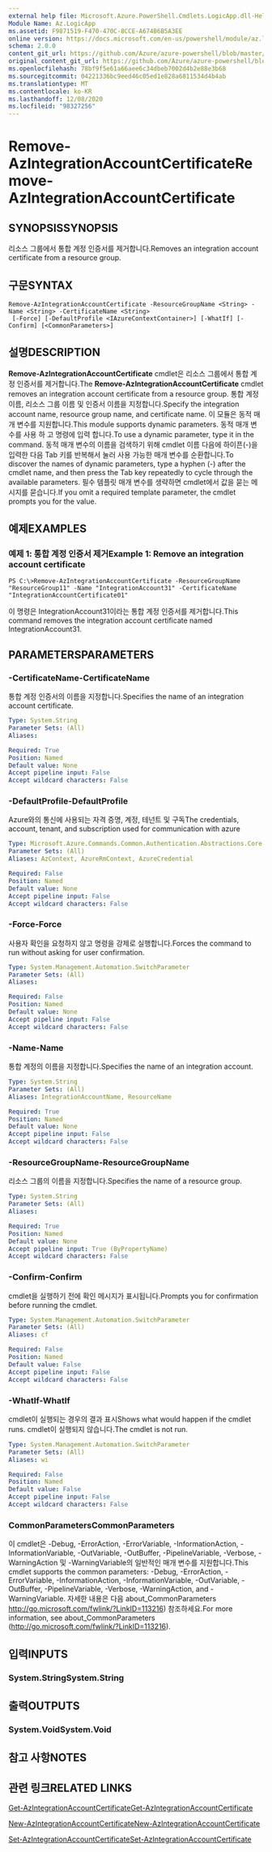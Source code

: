 ```yaml
---
external help file: Microsoft.Azure.PowerShell.Cmdlets.LogicApp.dll-Help.xml
Module Name: Az.LogicApp
ms.assetid: F9871519-F470-470C-8CCE-A674B6B5A3EE
online version: https://docs.microsoft.com/en-us/powershell/module/az.logicapp/remove-azintegrationaccountcertificate
schema: 2.0.0
content_git_url: https://github.com/Azure/azure-powershell/blob/master/src/LogicApp/LogicApp/help/Remove-AzIntegrationAccountCertificate.md
original_content_git_url: https://github.com/Azure/azure-powershell/blob/master/src/LogicApp/LogicApp/help/Remove-AzIntegrationAccountCertificate.md
ms.openlocfilehash: 78bf9f5e61a66aee6c34dbeb7002d4b2e88e3b68
ms.sourcegitcommit: 04221336bc9eed46c05ed1e828a6811534d4b4ab
ms.translationtype: MT
ms.contentlocale: ko-KR
ms.lasthandoff: 12/08/2020
ms.locfileid: "98327256"
---
```

# <span data-ttu-id="71e3d-101">Remove-AzIntegrationAccountCertificate</span><span class="sxs-lookup"><span data-stu-id="71e3d-101">Remove-AzIntegrationAccountCertificate</span></span>

## <span data-ttu-id="71e3d-102">SYNOPSIS</span><span class="sxs-lookup"><span data-stu-id="71e3d-102">SYNOPSIS</span></span>
<span data-ttu-id="71e3d-103">리소스 그룹에서 통합 계정 인증서를 제거합니다.</span><span class="sxs-lookup"><span data-stu-id="71e3d-103">Removes an integration account certificate from a resource group.</span></span>

## <span data-ttu-id="71e3d-104">구문</span><span class="sxs-lookup"><span data-stu-id="71e3d-104">SYNTAX</span></span>

```
Remove-AzIntegrationAccountCertificate -ResourceGroupName <String> -Name <String> -CertificateName <String>
 [-Force] [-DefaultProfile <IAzureContextContainer>] [-WhatIf] [-Confirm] [<CommonParameters>]
```

## <span data-ttu-id="71e3d-105">설명</span><span class="sxs-lookup"><span data-stu-id="71e3d-105">DESCRIPTION</span></span>
<span data-ttu-id="71e3d-106">**Remove-AzIntegrationAccountCertificate** cmdlet은 리소스 그룹에서 통합 계정 인증서를 제거합니다.</span><span class="sxs-lookup"><span data-stu-id="71e3d-106">The **Remove-AzIntegrationAccountCertificate** cmdlet removes an integration account certificate from a resource group.</span></span>
<span data-ttu-id="71e3d-107">통합 계정 이름, 리소스 그룹 이름 및 인증서 이름을 지정합니다.</span><span class="sxs-lookup"><span data-stu-id="71e3d-107">Specify the integration account name, resource group name, and certificate name.</span></span>
<span data-ttu-id="71e3d-108">이 모듈은 동적 매개 변수를 지원합니다.</span><span class="sxs-lookup"><span data-stu-id="71e3d-108">This module supports dynamic parameters.</span></span>
<span data-ttu-id="71e3d-109">동적 매개 변수를 사용 하 고 명령에 입력 합니다.</span><span class="sxs-lookup"><span data-stu-id="71e3d-109">To use a dynamic parameter, type it in the command.</span></span>
<span data-ttu-id="71e3d-110">동적 매개 변수의 이름을 검색하기 위해 cmdlet 이름 다음에 하이픈(-)을 입력한 다음 Tab 키를 반복해서 눌러 사용 가능한 매개 변수를 순환합니다.</span><span class="sxs-lookup"><span data-stu-id="71e3d-110">To discover the names of dynamic parameters, type a hyphen (-) after the cmdlet name, and then press the Tab key repeatedly to cycle through the available parameters.</span></span>
<span data-ttu-id="71e3d-111">필수 템플릿 매개 변수를 생략하면 cmdlet에서 값을 묻는 메시지를 묻습니다.</span><span class="sxs-lookup"><span data-stu-id="71e3d-111">If you omit a required template parameter, the cmdlet prompts you for the value.</span></span>

## <span data-ttu-id="71e3d-112">예제</span><span class="sxs-lookup"><span data-stu-id="71e3d-112">EXAMPLES</span></span>

### <span data-ttu-id="71e3d-113">예제 1: 통합 계정 인증서 제거</span><span class="sxs-lookup"><span data-stu-id="71e3d-113">Example 1: Remove an integration account certificate</span></span>
```
PS C:\>Remove-AzIntegrationAccountCertificate -ResourceGroupName "ResourceGroup11" -Name "IntegrationAccount31" -CertificateName "IntegrationAccountCertificate01"
```

<span data-ttu-id="71e3d-114">이 명령은 IntegrationAccount31이라는 통합 계정 인증서를 제거합니다.</span><span class="sxs-lookup"><span data-stu-id="71e3d-114">This command removes the integration account certificate named IntegrationAccount31.</span></span>

## <span data-ttu-id="71e3d-115">PARAMETERS</span><span class="sxs-lookup"><span data-stu-id="71e3d-115">PARAMETERS</span></span>

### <span data-ttu-id="71e3d-116">-CertificateName</span><span class="sxs-lookup"><span data-stu-id="71e3d-116">-CertificateName</span></span>
<span data-ttu-id="71e3d-117">통합 계정 인증서의 이름을 지정합니다.</span><span class="sxs-lookup"><span data-stu-id="71e3d-117">Specifies the name of an integration account certificate.</span></span>

```yaml
Type: System.String
Parameter Sets: (All)
Aliases:

Required: True
Position: Named
Default value: None
Accept pipeline input: False
Accept wildcard characters: False
```

### <span data-ttu-id="71e3d-118">-DefaultProfile</span><span class="sxs-lookup"><span data-stu-id="71e3d-118">-DefaultProfile</span></span>
<span data-ttu-id="71e3d-119">Azure와의 통신에 사용되는 자격 증명, 계정, 테넌트 및 구독</span><span class="sxs-lookup"><span data-stu-id="71e3d-119">The credentials, account, tenant, and subscription used for communication with azure</span></span>

```yaml
Type: Microsoft.Azure.Commands.Common.Authentication.Abstractions.Core.IAzureContextContainer
Parameter Sets: (All)
Aliases: AzContext, AzureRmContext, AzureCredential

Required: False
Position: Named
Default value: None
Accept pipeline input: False
Accept wildcard characters: False
```

### <span data-ttu-id="71e3d-120">-Force</span><span class="sxs-lookup"><span data-stu-id="71e3d-120">-Force</span></span>
<span data-ttu-id="71e3d-121">사용자 확인을 요청하지 않고 명령을 강제로 실행합니다.</span><span class="sxs-lookup"><span data-stu-id="71e3d-121">Forces the command to run without asking for user confirmation.</span></span>

```yaml
Type: System.Management.Automation.SwitchParameter
Parameter Sets: (All)
Aliases:

Required: False
Position: Named
Default value: None
Accept pipeline input: False
Accept wildcard characters: False
```

### <span data-ttu-id="71e3d-122">-Name</span><span class="sxs-lookup"><span data-stu-id="71e3d-122">-Name</span></span>
<span data-ttu-id="71e3d-123">통합 계정의 이름을 지정합니다.</span><span class="sxs-lookup"><span data-stu-id="71e3d-123">Specifies the name of an integration account.</span></span>

```yaml
Type: System.String
Parameter Sets: (All)
Aliases: IntegrationAccountName, ResourceName

Required: True
Position: Named
Default value: None
Accept pipeline input: False
Accept wildcard characters: False
```

### <span data-ttu-id="71e3d-124">-ResourceGroupName</span><span class="sxs-lookup"><span data-stu-id="71e3d-124">-ResourceGroupName</span></span>
<span data-ttu-id="71e3d-125">리소스 그룹의 이름을 지정합니다.</span><span class="sxs-lookup"><span data-stu-id="71e3d-125">Specifies the name of a resource group.</span></span>

```yaml
Type: System.String
Parameter Sets: (All)
Aliases:

Required: True
Position: Named
Default value: None
Accept pipeline input: True (ByPropertyName)
Accept wildcard characters: False
```

### <span data-ttu-id="71e3d-126">-Confirm</span><span class="sxs-lookup"><span data-stu-id="71e3d-126">-Confirm</span></span>
<span data-ttu-id="71e3d-127">cmdlet을 실행하기 전에 확인 메시지가 표시됩니다.</span><span class="sxs-lookup"><span data-stu-id="71e3d-127">Prompts you for confirmation before running the cmdlet.</span></span>

```yaml
Type: System.Management.Automation.SwitchParameter
Parameter Sets: (All)
Aliases: cf

Required: False
Position: Named
Default value: False
Accept pipeline input: False
Accept wildcard characters: False
```

### <span data-ttu-id="71e3d-128">-WhatIf</span><span class="sxs-lookup"><span data-stu-id="71e3d-128">-WhatIf</span></span>
<span data-ttu-id="71e3d-129">cmdlet이 실행되는 경우의 결과 표시</span><span class="sxs-lookup"><span data-stu-id="71e3d-129">Shows what would happen if the cmdlet runs.</span></span>
<span data-ttu-id="71e3d-130">cmdlet이 실행되지 않습니다.</span><span class="sxs-lookup"><span data-stu-id="71e3d-130">The cmdlet is not run.</span></span>

```yaml
Type: System.Management.Automation.SwitchParameter
Parameter Sets: (All)
Aliases: wi

Required: False
Position: Named
Default value: False
Accept pipeline input: False
Accept wildcard characters: False
```

### <span data-ttu-id="71e3d-131">CommonParameters</span><span class="sxs-lookup"><span data-stu-id="71e3d-131">CommonParameters</span></span>
<span data-ttu-id="71e3d-132">이 cmdlet은 -Debug, -ErrorAction, -ErrorVariable, -InformationAction, -InformationVariable, -OutVariable, -OutBuffer, -PipelineVariable, -Verbose, -WarningAction 및 -WarningVariable의 일반적인 매개 변수를 지원합니다.</span><span class="sxs-lookup"><span data-stu-id="71e3d-132">This cmdlet supports the common parameters: -Debug, -ErrorAction, -ErrorVariable, -InformationAction, -InformationVariable, -OutVariable, -OutBuffer, -PipelineVariable, -Verbose, -WarningAction, and -WarningVariable.</span></span> <span data-ttu-id="71e3d-133">자세한 내용은 다음 about_CommonParameters http://go.microsoft.com/fwlink/?LinkID=113216) 참조하세요.</span><span class="sxs-lookup"><span data-stu-id="71e3d-133">For more information, see about_CommonParameters (http://go.microsoft.com/fwlink/?LinkID=113216).</span></span>

## <span data-ttu-id="71e3d-134">입력</span><span class="sxs-lookup"><span data-stu-id="71e3d-134">INPUTS</span></span>

### <span data-ttu-id="71e3d-135">System.String</span><span class="sxs-lookup"><span data-stu-id="71e3d-135">System.String</span></span>

## <span data-ttu-id="71e3d-136">출력</span><span class="sxs-lookup"><span data-stu-id="71e3d-136">OUTPUTS</span></span>

### <span data-ttu-id="71e3d-137">System.Void</span><span class="sxs-lookup"><span data-stu-id="71e3d-137">System.Void</span></span>

## <span data-ttu-id="71e3d-138">참고 사항</span><span class="sxs-lookup"><span data-stu-id="71e3d-138">NOTES</span></span>

## <span data-ttu-id="71e3d-139">관련 링크</span><span class="sxs-lookup"><span data-stu-id="71e3d-139">RELATED LINKS</span></span>

[<span data-ttu-id="71e3d-140">Get-AzIntegrationAccountCertificate</span><span class="sxs-lookup"><span data-stu-id="71e3d-140">Get-AzIntegrationAccountCertificate</span></span>](./Get-AzIntegrationAccountCertificate.md)

[<span data-ttu-id="71e3d-141">New-AzIntegrationAccountCertificate</span><span class="sxs-lookup"><span data-stu-id="71e3d-141">New-AzIntegrationAccountCertificate</span></span>](./New-AzIntegrationAccountCertificate.md)

[<span data-ttu-id="71e3d-142">Set-AzIntegrationAccountCertificate</span><span class="sxs-lookup"><span data-stu-id="71e3d-142">Set-AzIntegrationAccountCertificate</span></span>](./Set-AzIntegrationAccountCertificate.md)


